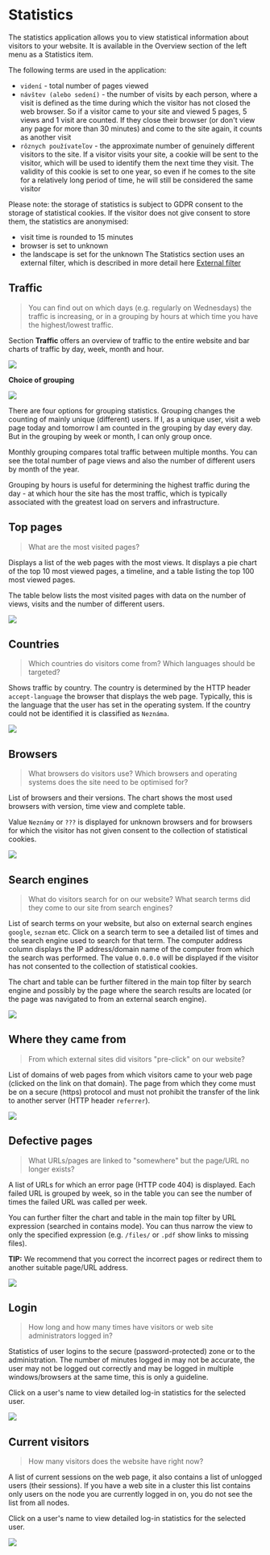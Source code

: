 # Statistics

The statistics application allows you to view statistical information about visitors to your website. It is available in the Overview section of the left menu as a Statistics item.

The following terms are used in the application:
- `videní` - total number of pages viewed
- `návštev (alebo sedení)` - the number of visits by each person, where a visit is defined as the time during which the visitor has not closed the web browser. So if a visitor came to your site and viewed 5 pages, 5 views and 1 visit are counted. If they close their browser (or don't view any page for more than 30 minutes) and come to the site again, it counts as another visit
- `rôznych používateľov` - the approximate number of genuinely different visitors to the site. If a visitor visits your site, a cookie will be sent to the visitor, which will be used to identify them the next time they visit. The validity of this cookie is set to one year, so even if he comes to the site for a relatively long period of time, he will still be considered the same visitor

Please note: the storage of statistics is subject to GDPR consent to the storage of statistical cookies. If the visitor does not give consent to store them, the statistics are anonymised:
- visit time is rounded to 15 minutes
- browser is set to unknown
- the landscape is set for the unknown
The Statistics section uses an external filter, which is described in more detail here [External filter](./external-filter.md)

## Traffic

> You can find out on which days (e.g. regularly on Wednesdays) the traffic is increasing, or in a grouping by hours at which time you have the highest/lowest traffic.

Section **Traffic** offers an overview of traffic to the entire website and bar charts of traffic by day, week, month and hour.

![](stats-page.png)

**Choice of grouping**

![](stats-statType.png)

There are four options for grouping statistics. Grouping changes the counting of mainly unique (different) users. If I, as a unique user, visit a web page today and tomorrow I am counted in the grouping by day every day. But in the grouping by week or month, I can only group once.

Monthly grouping compares total traffic between multiple months. You can see the total number of page views and also the number of different users by month of the year.

Grouping by hours is useful for determining the highest traffic during the day - at which hour the site has the most traffic, which is typically associated with the greatest load on servers and infrastructure.

## Top pages

> What are the most visited pages?

Displays a list of the web pages with the most views. It displays a pie chart of the top 10 most viewed pages, a timeline, and a table listing the top 100 most viewed pages.

The table below lists the most visited pages with data on the number of views, visits and the number of different users.

![](top-page.png)

## Countries

> Which countries do visitors come from? Which languages should be targeted?

Shows traffic by country. The country is determined by the HTTP header `accept-language` the browser that displays the web page. Typically, this is the language that the user has set in the operating system. If the country could not be identified it is classified as `Neznáma`.

![](country-page.png)

## Browsers

> What browsers do visitors use? Which browsers and operating systems does the site need to be optimised for?

List of browsers and their versions. The chart shows the most used browsers with version, time view and complete table.

Value `Neznámy` or `???` is displayed for unknown browsers and for browsers for which the visitor has not given consent to the collection of statistical cookies.

![](browser-page.png)

## Search engines

> What do visitors search for on our website? What search terms did they come to our site from search engines?

List of search terms on your website, but also on external search engines `google`, `seznam` etc. Click on a search term to see a detailed list of times and the search engine used to search for that term. The computer address column displays the IP address/domain name of the computer from which the search was performed. The value `0.0.0.0` will be displayed if the visitor has not consented to the collection of statistical cookies.

The chart and table can be further filtered in the main top filter by search engine and possibly by the page where the search results are located (or the page was navigated to from an external search engine).

![](search-engines-page.png)

## Where they came from

> From which external sites did visitors "pre-click" on our website?

List of domains of web pages from which visitors came to your web page (clicked on the link on that domain). The page from which they come must be on a secure (https) protocol and must not prohibit the transfer of the link to another server (HTTP header `referrer`).

![](referer-page.png)

## Defective pages

> What URLs/pages are linked to "somewhere" but the page/URL no longer exists?

A list of URLs for which an error page (HTTP code 404) is displayed. Each failed URL is grouped by week, so in the table you can see the number of times the failed URL was called per week.

You can further filter the chart and table in the main top filter by URL expression (searched in contains mode). You can thus narrow the view to only the specified expression (e.g. `/files/` or `.pdf` show links to missing files).

**TIP:** We recommend that you correct the incorrect pages or redirect them to another suitable page/URL address.

![](error-page.png)

## Login

> How long and how many times have visitors or web site administrators logged in?

Statistics of user logins to the secure (password-protected) zone or to the administration. The number of minutes logged in may not be accurate, the user may not be logged out correctly and may be logged in multiple windows/browsers at the same time, this is only a guideline.

Click on a user's name to view detailed log-in statistics for the selected user.

![](logon-user-page.png)

## Current visitors

> How many visitors does the website have right now?

A list of current sessions on the web page, it also contains a list of unlogged users (their sessions). If you have a web site in a cluster this list contains only users on the node you are currently logged in on, you do not see the list from all nodes.

Click on a user's name to view detailed log-in statistics for the selected user.

![](logon-current-page.png)
